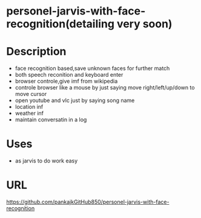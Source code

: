 # personel-jarvis-with-face-recognition(detailing very soon)
# Description
* face recognition based,save unknown faces for further match
* both speech reconition and keyboard enter
* browser controle,give imf from wikipedia
* controle browser like a mouse by just saying move right/left/up/down to move cursor
* open youtube and vlc just by saying song name
* location inf
* weather inf
* maintain conversatin in a log
# Uses
* as jarvis to do work easy
# URL
https://github.com/pankajkGitHub850/personel-jarvis-with-face-recognition
